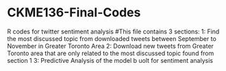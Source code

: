 # CKME136-Final-Codes
R codes for twitter sentiment analysis
#This file contains 3 sections: 
1: Find the most discussed topic from downloaded tweets between September to November in Greater Toronto Area
2: Download new tweets from Greater Toronto area that are only related to the most discussed topic found from section 1
3: Predictive Analysis of the model b uolt for sentiment analysis
